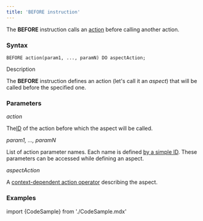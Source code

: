 ```yaml
---
title: 'BEFORE instruction'
---
```


The **BEFORE** instruction calls an [action](Actions.md) before calling another action. 

### Syntax

    BEFORE action(param1, ..., paramN) DO aspectAction;

Description

The **BEFORE** instruction defines an action (let's call it an *aspect*) that will be called before the specified one.

### Parameters

*action*

The[ID](IDs.md#propertyid-broken) of the action before which the aspect will be called.

*param1, ..., paramN*

List of action parameter names. Each name is defined [by a simple ID](IDs.md#id-broken). These parameters can be accessed while defining an aspect.

*aspectAction*

A [context-dependent action operator](Action_operator.md#contextdependent) describing the aspect.

### Examples


import {CodeSample} from './CodeSample.mdx'

<CodeSample url="https://documentation.lsfusion.org/sample?file=InstructionSample&block=before"/>

  
